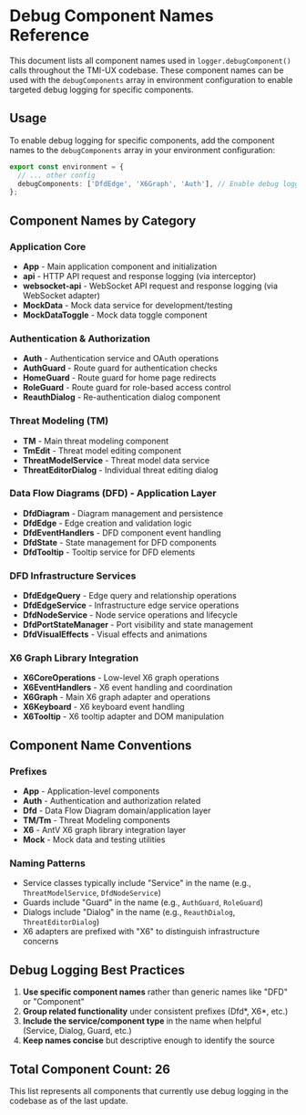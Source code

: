 # Debug Component Names Reference

This document lists all component names used in `logger.debugComponent()` calls throughout the TMI-UX codebase. These component names can be used with the `debugComponents` array in environment configuration to enable targeted debug logging for specific components.

## Usage

To enable debug logging for specific components, add the component names to the `debugComponents` array in your environment configuration:

```typescript
export const environment = {
  // ... other config
  debugComponents: ['DfdEdge', 'X6Graph', 'Auth'], // Enable debug logging for these components
};
```

## Component Names by Category

### Application Core
- **App** - Main application component and initialization
- **api** - HTTP API request and response logging (via interceptor)
- **websocket-api** - WebSocket API request and response logging (via WebSocket adapter)
- **MockData** - Mock data service for development/testing
- **MockDataToggle** - Mock data toggle component

### Authentication & Authorization
- **Auth** - Authentication service and OAuth operations
- **AuthGuard** - Route guard for authentication checks
- **HomeGuard** - Route guard for home page redirects
- **RoleGuard** - Route guard for role-based access control
- **ReauthDialog** - Re-authentication dialog component

### Threat Modeling (TM)
- **TM** - Main threat modeling component
- **TmEdit** - Threat model editing component
- **ThreatModelService** - Threat model data service
- **ThreatEditorDialog** - Individual threat editing dialog

### Data Flow Diagrams (DFD) - Application Layer
- **DfdDiagram** - Diagram management and persistence
- **DfdEdge** - Edge creation and validation logic
- **DfdEventHandlers** - DFD component event handling
- **DfdState** - State management for DFD components
- **DfdTooltip** - Tooltip service for DFD elements

### DFD Infrastructure Services
- **DfdEdgeQuery** - Edge query and relationship operations
- **DfdEdgeService** - Infrastructure edge service operations
- **DfdNodeService** - Node service operations and lifecycle
- **DfdPortStateManager** - Port visibility and state management
- **DfdVisualEffects** - Visual effects and animations

### X6 Graph Library Integration
- **X6CoreOperations** - Low-level X6 graph operations
- **X6EventHandlers** - X6 event handling and coordination
- **X6Graph** - Main X6 graph adapter and operations
- **X6Keyboard** - X6 keyboard event handling
- **X6Tooltip** - X6 tooltip adapter and DOM manipulation

## Component Name Conventions

### Prefixes
- **App** - Application-level components
- **Auth** - Authentication and authorization related
- **Dfd** - Data Flow Diagram domain/application layer
- **TM/Tm** - Threat Modeling components
- **X6** - AntV X6 graph library integration layer
- **Mock** - Mock data and testing utilities

### Naming Patterns
- Service classes typically include "Service" in the name (e.g., `ThreatModelService`, `DfdNodeService`)
- Guards include "Guard" in the name (e.g., `AuthGuard`, `RoleGuard`)
- Dialogs include "Dialog" in the name (e.g., `ReauthDialog`, `ThreatEditorDialog`)
- X6 adapters are prefixed with "X6" to distinguish infrastructure concerns

## Debug Logging Best Practices

1. **Use specific component names** rather than generic names like "DFD" or "Component"
2. **Group related functionality** under consistent prefixes (Dfd*, X6*, etc.)
3. **Include the service/component type** in the name when helpful (Service, Dialog, Guard, etc.)
4. **Keep names concise** but descriptive enough to identify the source

## Total Component Count: 26

This list represents all components that currently use debug logging in the codebase as of the last update.